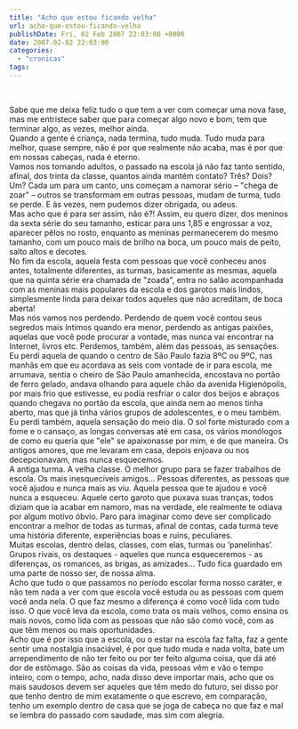 ```yaml
---
title: "Acho que estou ficando velha"
url: acho-que-estou-ficando-velha
publishDate: Fri, 02 Feb 2007 22:03:00 +0000
date: 2007-02-02 22:03:00
categories: 
  - "cronicas"
tags: 
---
```

<a href="http://2.bp.blogspot.com/_BzqI_RDZ6O4/SbwcWN1X4XI/AAAAAAAAAGM/649mXPbpAqc/s1600-h/84932257.jpg"><img alt="" border="0" src="http://2.bp.blogspot.com/_BzqI_RDZ6O4/SbwcWN1X4XI/AAAAAAAAAGM/649mXPbpAqc/s320/84932257.jpg"></a><br><div><span><br></span> </div><div><span>Sabe que me deixa feliz tudo o que tem a ver com começar uma nova fase, mas me entristece saber que para começar algo novo e bom, tem que terminar algo, as vezes, melhor ainda.</span></div><div><span>Quando a gente é criança, nada termina, tudo muda. Tudo muda para melhor, quase sempre, não é por que realmente não acaba, mas é por que em nossas cabeças, nada é eterno.</span></div><div><span>Vamos nos tornando adultos, o passado na escola já não faz tanto sentido, afinal, dos trinta da classe, quantos ainda mantém contato? Três? Dois? Um? Cada um para um canto, uns começam a namorar sério – "chega de zoar" – outros se transformam em outras pessoas, mudam de turma, tudo se perde. E às vezes, nem pudemos dizer obrigada, ou adeus.</span></div><div><span>Mas acho que é para ser assim, não é?! Assim, eu quero dizer, dos meninos da sexta série do seu tamanho, esticar para uns 1,85 e engrossar a voz, aparecer pêlos no rosto, enquanto as meninas permanecerem do mesmo tamanho, com um pouco mais de brilho na boca, um pouco mais de peito, salto altos e decotes.</span></div><div><span>No fim da escola, aquela festa com pessoas que você conheceu anos antes, totalmente diferentes, as turmas, basicamente as mesmas, aquela que na quinta série era chamada de "zoada", entra no salão acompanhada com as meninas mais populares da escola e dos garotos mais lindos, simplesmente linda para deixar todos aqueles que não acreditam, de boca aberta!</span></div><div><span>Mas nós vamos nos perdendo. Perdendo de quem você contou seus segredos mais íntimos quando era menor, perdendo as antigas paixões, aquelas que você pode procurar a vontade, mas nunca vai encontrar na Internet, livros etc. Perdemos, também, além das pessoas, as sensações.</span></div><div><span>Eu perdi aquela de quando o centro de São Paulo fazia 8ºC ou 9ºC, nas manhãs em que eu acordava as seis com vontade de ir para escola, me arrumava, sentia o cheiro de São Paulo amanhecida, encostava no portão de ferro gelado, andava olhando para aquele chão da avenida Higienópolis, por mais frio que estivesse, eu podia resfriar o calor dos beijos e abraços quando chegava no portão da escola, que ainda nem ao menos tinha aberto, mas que já tinha vários grupos de adolescentes, e o meu também.</span></div><div><span>Eu perdi também, aquela sensação do meio dia. O sol forte misturado com a fome e o cansaço, as longas conversas até em casa, os vários monólogos de como eu queria que "ele" se apaixonasse por mim, e de que maneira. Os antigos amores, que me levaram em casa, depois enjoava ou nos decepcionavam, mas nunca esquecemos.</span></div><div><span>A antiga turma. A velha classe. O melhor grupo para se fazer trabalhos de escola. Os mais inesquecíveis amigos... Pessoas diferentes, as pessoas que você ajudou e nunca mais as viu. Aquela pessoa que te ajudou e você nunca a esqueceu. Aquele certo garoto que puxava suas tranças, todos diziam que ia acabar em namoro, mas na verdade, ele realmente te odiava por algum motivo óbvio. Paro para imaginar como deve ser complicado encontrar a melhor de todas as turmas, afinal de contas, cada turma teve uma história diferente, experiências boas e ruins, peculiares.</span></div><div><span>Muitas escolas, dentro delas, classes, com elas, turmas ou ‘panelinhas’. Grupos rivais, os destaques - aqueles que nunca esqueceremos - as diferenças, os romances, as brigas, as amizades... Tudo fica guardado em uma parte de nosso ser, de nossa alma.</span></div><div><span>Acho que tudo o que passamos no período escolar forma nosso caráter, e não tem nada a ver com que escola você estuda ou as pessoas com quem você anda nela. O que faz mesmo a diferença é como você lida com tudo isso. O que você leva da escola, como trata os mais velhos, como ensina os mais novos, como lida com as pessoas que não são como você, com as que têm menos ou mais oportunidades.</span></div><div><span>Acho que é por isso que a escola, ou o estar na escola faz falta, faz a gente sentir uma nostalgia insaciável, é por que tudo muda e nada volta, bate um arrependimento de não ter feito ou por ter feito alguma coisa, que dá até dor de estômago. São as coisas da vida, pessoas vêm e vão o tempo inteiro, com o tempo, acho, nada disso deve importar mais, acho que os mais saudosos devem ser aqueles que têm medo do futuro, sei disso por que tenho dentro de mim exatamente o que escrevo, em comparação, tenho um exemplo dentro de casa que se joga de cabeça no que faz e mal se lembra do passado com saudade, mas sim com alegria. </span></div>
